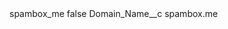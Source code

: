 <?xml version="1.0" encoding="UTF-8"?>
<CustomMetadata xmlns="http://soap.sforce.com/2006/04/metadata" xmlns:xsi="http://www.w3.org/2001/XMLSchema-instance" xmlns:xsd="http://www.w3.org/2001/XMLSchema">
    <label>spambox_me</label>
    <protected>false</protected>
    <values>
        <field>Domain_Name__c</field>
        <value xsi:type="xsd:string">spambox.me</value>
    </values>
</CustomMetadata>
